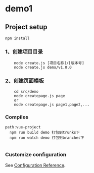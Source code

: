 # demo1

## Project setup
```
npm install
```
### 1、创建项目目录
```
    node create.js [项目名称]/[版本号]
    node create.js demo/v1.0.0
```

### 2、创建页面模板
```
    cd src/demo
    node createpage.js page
    or
    node createpage.js page1,page2,...
```

### Compiles
```
path:vue-project
  npm run build demo 打包到trunks下
  npm run watch demo 打包到branches下 
 
```

### Customize configuration
See [Configuration Reference](https://cli.vuejs.org/config/).
